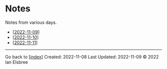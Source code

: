 # Notes

Notes from various days.

- [[2022-11-09]]
- [[2022-11-10]]
- [[2022-11-11]]

---
Go back to [[index]]
Created: 2022-11-08
Last Updated: 2022-11-09
© 2022 Ian Elsbree

[//begin]: # "Autogenerated link references for markdown compatibility"
[2022-11-09]: journal/2022-11-09 "Wednesday, November 9, 2022"
[2022-11-10]: journal/2022-11-10 "Thursday, November 10, 2022"
[2022-11-11]: journal/2022-11-11 "Friday, November 11, 2022"
[index]: index "Home Page"
[//end]: # "Autogenerated link references"
